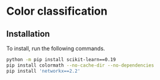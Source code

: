 # Color classification

## Installation
To install, run the following commands.

```bash
python -m pip install scikit-learn==0.19
pip install colormath --no-cache-dir --no-dependencies
pip install 'networkx==2.2'
```